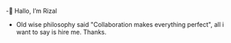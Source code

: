 -👋 Hallo, I’m Rizal
- Old wise philosophy said "Collaboration makes everything perfect", all i want to say is hire me.
Thanks.

<!---
RizalAnas00/RizalAnas00 is a ✨ special ✨ repository because its `README.md` (this file) appears on your GitHub profile.
You can click the Preview link to take a look at your changes.
--->
